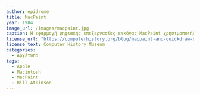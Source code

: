 ```yaml
---
author: epidrome
title: MacPaint 
year: 1984
image_url: /images/macpaint.jpg
caption: Η εφαρμογή ψηφιακής επεξεργασίας εικόνας MacPaint χρησιμοποιήθηκε για να διαφημίσει την φιλικότητα του Apple Macintosh, καθώς και για να τονίσει την νέα κατεύθυνση των υπολογιστών πέρα από τα εργαλεία και ως μέσα δημιουργικής έκφρασης. Αν και δεν έγινε ευρέως διαθέσιμη σε δημοφιλείς υπολογιστές εκείνης της εποχής, έλαβε άριστες κριτικές και οδήγησε στην δημιουργία εφαρμογών όπως το Photoshop. 
license_url: "https://computerhistory.org/blog/macpaint-and-quickdraw-source-code/" 
license_text: Computer History Museum 
categories:
  - Αρχέτυπα
tags:
  - Apple
  - Macintosh 
  - MacPaint
  - Bill Atkinson
---
```

